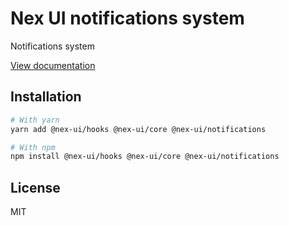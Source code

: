 # Nex UI notifications system

Notifications system

[View documentation](https://nex-ui.dev/)

## Installation

```bash
# With yarn
yarn add @nex-ui/hooks @nex-ui/core @nex-ui/notifications

# With npm
npm install @nex-ui/hooks @nex-ui/core @nex-ui/notifications
```

## License

MIT
